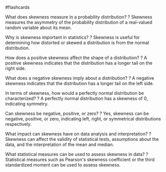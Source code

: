 #flashcards

What does skewness measure in a probability distribution?
?
Skewness measures the asymmetry of the probability distribution of a real-valued random variable about its mean.

Why is skewness important in statistics?
?
Skewness is useful for determining how distorted or skewed a distribution is from the normal distribution.

How does a positive skewness affect the shape of a distribution?
?
A positive skewness indicates that the distribution has a longer tail on the right side.

What does a negative skewness imply about a distribution?
?
A negative skewness indicates that the distribution has a longer tail on the left side.

In terms of skewness, how would a perfectly normal distribution be characterized?
?
A perfectly normal distribution has a skewness of 0, indicating symmetry.

Can skewness be negative, positive, or zero?
?
Yes, skewness can be negative, positive, or zero, indicating left, right, or symmetrical distributions respectively.

What impact can skewness have on data analysis and interpretation?
?
Skewness can affect the validity of statistical tests, assumptions about the data, and the interpretation of the mean and median.

What statistical measures can be used to assess skewness in data?
?
Statistical measures such as Pearson's skewness coefficient or the third standardized moment can be used to assess skewness.

